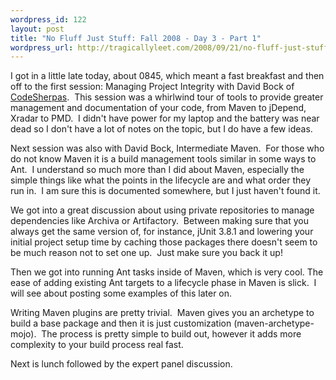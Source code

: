 ```yaml
--- 
wordpress_id: 122
layout: post
title: "No Fluff Just Stuff: Fall 2008 - Day 3 - Part 1"
wordpress_url: http://tragicallyleet.com/2008/09/21/no-fluff-just-stuff-fall-2008-day-3-part-1/
---
```

<p>I got in a little late today, about 0845, which meant a fast breakfast and then off to the first session: Managing Project Integrity with David Bock of <a href="http://codesherpas.com" target="_blank">CodeSherpas</a>.&#160; This session was a whirlwind tour of tools to provide greater management and documentation of your code, from Maven to jDepend, Xradar to PMD.&#160; I didn't have power for my laptop and the battery was near dead so I don't have a lot of notes on the topic, but I do have a few ideas.</p>  <p>Next session was also with David Bock, Intermediate Maven.&#160; For those who do not know Maven it is a build management tools similar in some ways to Ant.&#160; I understand so much more than I did about Maven, especially the simple things like what the points in the lifecycle are and what order they run in.&#160; I am sure this is documented somewhere, but I just haven't found it.</p>  <p>We got into a great discussion about using private repositories to manage dependencies like Archiva or Artifactory.&#160; Between making sure that you always get the same version of, for instance, jUnit 3.8.1 and lowering your initial project setup time by caching those packages there doesn't seem to be much reason not to set one up.&#160; Just make sure you back it up!</p>  <p>Then we got into running Ant tasks inside of Maven, which is very cool. The ease of adding existing Ant targets to a lifecycle phase in Maven is slick.&#160; I will see about posting some examples of this later on.</p>  <p>Writing Maven plugins are pretty trivial.&#160; Maven gives you an archetype to build a base package and then it is just customization (maven-archetype-mojo).&#160; The process is pretty simple to build out, however it adds more complexity to your build process real fast.</p>  <p>Next is lunch followed by the expert panel discussion.</p>

